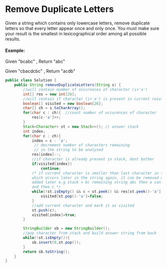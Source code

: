 # Remove Duplicate Letters

Given a string which contains only lowercase letters, remove duplicate letters so that every letter appear once and only once. You must make sure your result is the smallest in lexicographical order among all possible results.

#### Example:&#xD;

Given "bcabc", Return "abc"

Given "cbacdcbc", Return "acdb"

```java
public class Solution {
    public String removeDuplicateLetters(String s) {
        //will contain number of occurences of character (i+'a')
        int[] res = new int[26]; 
        //will contain if character (i+'a') is present in current result Stack
        boolean[] visited = new boolean[26];
        char[] ch = s.toCharArray();
        for(char c : ch){  //count number of occurences of character 
            res[c-'a']++;
        }
        Stack<Character> st = new Stack<>(); // answer stack
        int index;
        for(char c : ch){ 
            index = c - 'a';
             // decrement number of characters remaining 
             // in the string to be analysed
            res[index]--;  
            //if character is already present in stack, dont bother
            if(visited[index]) 
                continue;
            /* if current character is smaller than last character in stack 
            which occurs later in the string again, it can be removed and  
            added later e.g stack = bc remaining string abc then a can pop b 
            and then c */
            while(!st.isEmpty() && c < st.peek() && res[st.peek()-'a'] != 0){ 
                visited[st.pop()-'a']=false;
            }
            //add current character and mark it as visited
            st.push(c); 
            visited[index]=true;
        }

        StringBuilder sb = new StringBuilder();
        //pop character from stack and build answer string from back
        while(!st.isEmpty()){
            sb.insert(0,st.pop());
        }
        return sb.toString();
    }
}

```
